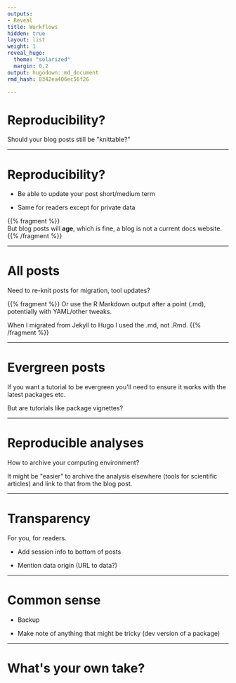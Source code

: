 ```yaml
---
outputs:
- Reveal
title: Workflows
hidden: true
layout: list
weight: 1
reveal_hugo:
  theme: "solarized"
  margin: 0.2
output: hugodown::md_document
rmd_hash: 8342ea406ec56f26

---
```


Reproducibility?
================

Should your blog posts still be "knittable?"

------------------------------------------------------------------------

Reproducibility?
================

-   Be able to update your post short/medium term

-   Same for readers except for private data

{{% fragment %}} </br> But blog posts will **age**, which is fine, a blog is not a current docs website. {{% /fragment %}}

------------------------------------------------------------------------

All posts
=========

Need to re-knit posts for migration, tool updates?

{{% fragment %}} Or use the R Markdown output after a point (.md), potentially with YAML/other tweaks.

When I migrated from Jekyll to Hugo I used the .md, not .Rmd. {{% /fragment %}}

------------------------------------------------------------------------

Evergreen posts
===============

If you want a tutorial to be evergreen you'll need to ensure it works with the latest packages etc.

But are tutorials like package vignettes?

------------------------------------------------------------------------

Reproducible analyses
=====================

How to archive your computing environment?

It might be "easier" to archive the analysis elsewhere (tools for scientific articles) and link to that from the blog post.

------------------------------------------------------------------------

Transparency
============

For you, for readers.

-   Add session info to bottom of posts

-   Mention data origin (URL to data?)

------------------------------------------------------------------------

Common sense
============

-   Backup

-   Make note of anything that might be tricky (dev version of a package)

------------------------------------------------------------------------

What's your own take?
=====================

